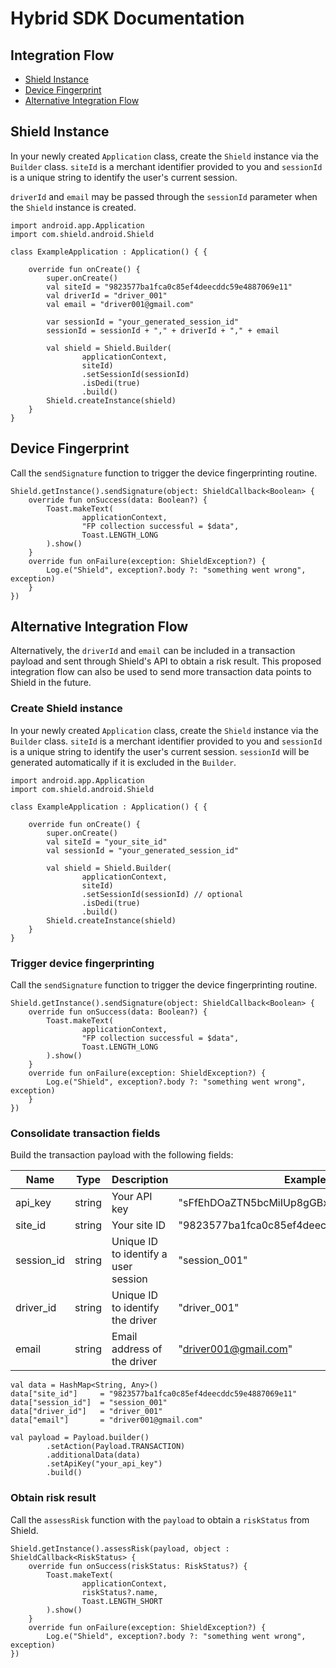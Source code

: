 # Hybrid SDK Documentation

## Integration Flow
- [Shield Instance](#shield-instance)
- [Device Fingerprint](#device-fingerprinting)
- [Alternative Integration Flow](#alternative-integration-flow)


## Shield Instance
In your newly created `Application` class, create the `Shield` instance via the `Builder` class. `siteId` is a merchant identifier provided to you and `sessionId` is a unique string to identify the user's current session.

`driverId` and `email` may be passed through the `sessionId` parameter when the `Shield` instance is created.
```
import android.app.Application
import com.shield.android.Shield

class ExampleApplication : Application() { {

    override fun onCreate() {
        super.onCreate()
        val siteId = "9823577ba1fca0c85ef4deecddc59e4887069e11"
        val driverId = "driver_001"
        val email = "driver001@gmail.com"

        var sessionId = "your_generated_session_id"
        sessionId = sessionId + "," + driverId + "," + email

        val shield = Shield.Builder(
                applicationContext,
                siteId)
                .setSessionId(sessionId)
                .isDedi(true)
                .build()
        Shield.createInstance(shield)
    }
}
```

## Device Fingerprint
Call the `sendSignature` function to trigger the device fingerprinting routine.
```
Shield.getInstance().sendSignature(object: ShieldCallback<Boolean> {
    override fun onSuccess(data: Boolean?) {
        Toast.makeText(
                applicationContext,
                "FP collection successful = $data",
                Toast.LENGTH_LONG
        ).show()
    }
    override fun onFailure(exception: ShieldException?) {
        Log.e("Shield", exception?.body ?: "something went wrong", exception)
    }
})
```

## Alternative Integration Flow
Alternatively, the `driverId` and `email` can be included in a transaction payload and sent through Shield's API to obtain a risk result. This proposed integration flow can also be used to send more transaction data points to Shield in the future.

### Create Shield instance
In your newly created `Application` class, create the `Shield` instance via the `Builder` class. `siteId` is a merchant identifier provided to you and `sessionId` is a unique string to identify the user's current session. `sessionId` will be generated automatically if it is excluded in the `Builder`.
```
import android.app.Application
import com.shield.android.Shield

class ExampleApplication : Application() { {

    override fun onCreate() {
        super.onCreate()
        val siteId = "your_site_id"
        val sessionId = "your_generated_session_id"

        val shield = Shield.Builder(
                applicationContext,
                siteId)
                .setSessionId(sessionId) // optional
                .isDedi(true)
                .build()
        Shield.createInstance(shield)
    }
}
```

### Trigger device fingerprinting
Call the `sendSignature` function to trigger the device fingerprinting routine.
```
Shield.getInstance().sendSignature(object: ShieldCallback<Boolean> {
    override fun onSuccess(data: Boolean?) {
        Toast.makeText(
                applicationContext,
                "FP collection successful = $data",
                Toast.LENGTH_LONG
        ).show()
    }
    override fun onFailure(exception: ShieldException?) {
        Log.e("Shield", exception?.body ?: "something went wrong", exception)
    }
})
```

### Consolidate transaction fields
Build the transaction payload with the following fields:

| Name          | Type   | Description                          | Example                                    |
| ------------- | ------ | ------------------------------------ | ------------------------------------------ |
| api_key       | string | Your API key                         | "sFfEhDOaZTN5bcMiIUp8gGBxHK3tWJdX"         |
| site_id       | string | Your site ID                         | "9823577ba1fca0c85ef4deecddc59e4887069e11" |
| session_id    | string | Unique ID to identify a user session | "session_001"                              |
| driver_id     | string | Unique ID to identify the driver     | "driver_001"                               |
| email         | string | Email address of the driver          | "driver001@gmail.com"                      |

```
val data = HashMap<String, Any>()
data["site_id"]     = "9823577ba1fca0c85ef4deecddc59e4887069e11"
data["session_id"]  = "session_001"
data["driver_id"]   = "driver_001"
data["email"]       = "driver001@gmail.com"

val payload = Payload.builder()
        .setAction(Payload.TRANSACTION)
        .additionalData(data)
        .setApiKey("your_api_key")
        .build()
```

### Obtain risk result
Call the `assessRisk` function with the `payload` to obtain a `riskStatus` from Shield.
```
Shield.getInstance().assessRisk(payload, object : ShieldCallback<RiskStatus> {
    override fun onSuccess(riskStatus: RiskStatus?) {
        Toast.makeText(
                applicationContext,
                riskStatus?.name,
                Toast.LENGTH_SHORT
        ).show()
    }
    override fun onFailure(exception: ShieldException?) {
        Log.e("Shield", exception?.body ?: "something went wrong", exception)
})
```
